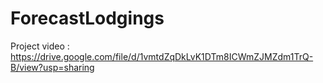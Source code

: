 # ForecastLodgings

Project video : https://drive.google.com/file/d/1vmtdZqDkLvK1DTm8ICWmZJMZdm1TrQ-B/view?usp=sharing
